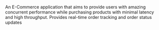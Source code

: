 An E-Commerce application that aims to provide users with amazing concurrent performance while purchasing products with minimal latency and high throughput.
Provides real-time order tracking and order status updates
